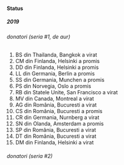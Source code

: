 #### Status

##### 2019

###### donatori (seria #1, _de aur_)

1. BS din Thailanda, Bangkok a virat
2. CM din Finlanda, Helsinki a promis
3. DD din Finlanda, Helsinki a promis
4. LL din Germania, Berlin a promis
5. SS din Germania, Munchen a promis
6. PS din Norvegia, Oslo a promis
7. RB din Statele Unite, San Francisco a virat
8. MV din Canada, Montreal a virat
9. AG din România, Bucuresti a virat
10. CS din România, Bucuresti a promis
11. CR din Germania, Nurnberg a virat
12. SN din Olanda, Amsterdam a promis
13. SP din România, Bucuresti a virat
14. DT din România, Bucuresti a virat
15. DM din Finlanda, Helsinki a virat

###### donatori (seria #2)

